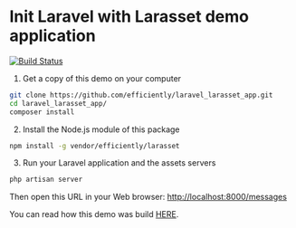 Init Laravel with Larasset demo application
===========================================

[![Build Status](https://travis-ci.org/efficiently/laravel_larasset_app.svg?branch=master)](https://travis-ci.org/efficiently/laravel_larasset_app)

1. Get a copy of this demo on your computer

  ```sh
  git clone https://github.com/efficiently/laravel_larasset_app.git
  cd laravel_larasset_app/
  composer install
  ```

2. Install the Node.js module of this package

  ```sh
  npm install -g vendor/efficiently/larasset
  ```

3. Run your Laravel application and the assets servers

  ```sh
  php artisan server
  ```

  Then open this URL in your Web browser: [http://localhost:8000/messages](http://localhost:8000/messages)

  You can read how this demo was build [HERE](https://github.com/efficiently/larasset/wiki/Server-generated-JavaScript-Responses).
